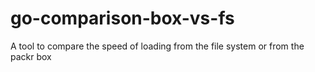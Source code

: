 # go-comparison-box-vs-fs
A tool to compare the speed of loading from the file system or from the packr box
